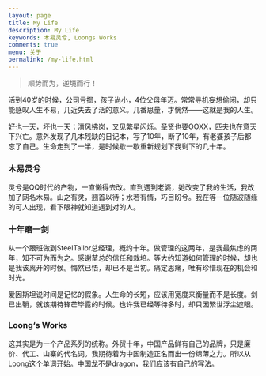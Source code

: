```yaml
---
layout: page
title: My Life
description: My Life
keywords: 木易灵兮, Loongs Works
comments: true
menu: 关于
permalink: /my-life.html
---
```


<blockquote><p>顺势而为，逆境而行！</p></blockquote>
<p>活到40岁的时候，公司亏损，孩子尚小，4位父母年迈。常常寻机妄想偷闲，却只能感叹人生不易，几近失去了活的意义。几番思量，才恍然——这就是我的人生。</p>
<p>好也一天，坏也一天；清风拂岗，又见繁星闪烁。圣贤也要OOXX，匹夫也在意天下兴亡。意外发现了几本残缺的日记本，写了10年，断了10年，有老婆孩子后都忘了自己。生命走到了一半，是时候歇一歇重新规划下我剩下的几十年。</p>
<h3>木易灵兮</h3>
<p>灵兮是QQ时代的产物，一直懒得去改。直到遇到老婆，她改变了我的生活，我改加了网名木易。山之有灵，翘首以待；水若有情，巧目盼兮。我在等一位随波随缘的可人出现，看下眼神就知道遇到对的人。</p>
<h3>十年磨一剑</h3>
<p>从一个跟班做到SteelTailor总经理，概约十年。做管理的这两年，是我最焦虑的两年，知不可为而为之。感谢苗总的信任和栽培。等大约知道如何管理的时候，却也是我该离开的时候。悔然已悟，却已不是当初。痛定思痛，唯有珍惜现在的机会和时光。</p>
<p>爱因斯坦说时间是记忆的假象。人生命的长短，应该用宽度来衡量而不是长度。剑已出鞘，就该期待锋芒毕露的时候。也许我已经等待多时，却只因繁世浮尘遮眼。</p>
<h3>Loong‘s Works</h3>
<p>这其实是为一个产品系列的统称。外贸十年，中国产品鲜有自己的品牌，只是廉价、代工、山寨的代名词。我期待着为中国制造正名而出一份绵薄之力。所以从Loong这个单词开始。中国龙不是dragon，我们应该有自己的写法。</p>
